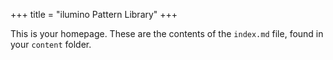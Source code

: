 +++
title = "ilumino Pattern Library"
+++

This is your homepage. These are the contents of the `index.md` file, found in your `content` folder.
